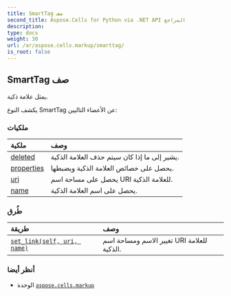 ```yaml
---
title: SmartTag صف
second_title: Aspose.Cells for Python via .NET API المراجع
description:
type: docs
weight: 30
url: /ar/aspose.cells.markup/smarttag/
is_root: false
---
```

##  SmartTag صف
يمثل علامة ذكية.



يكشف النوع SmartTag عن الأعضاء التاليين:

###  ملكيات
| ملكية| وصف|
| :- | :- |
| [deleted](/cells/python-net/ar/aspose.cells.markup/smarttag/deleted) | يشير إلى ما إذا كان سيتم حذف العلامة الذكية.|
| [properties](/cells/python-net/ar/aspose.cells.markup/smarttag/properties) | يحصل على خصائص العلامة الذكية ويضبطها.|
| [uri](/cells/python-net/ar/aspose.cells.markup/smarttag/uri) | يحصل على مساحة اسم URI للعلامة الذكية.|
| [name](/cells/python-net/ar/aspose.cells.markup/smarttag/name) | يحصل على اسم العلامة الذكية.|


###  طُرق
| طريقة| وصف|
| :- | :- |
| [`set_link(self, uri, name)`](/cells/python-net/ar/aspose.cells.markup/smarttag/set_link/#str-str) |تغيير الاسم ومساحة اسم URI للعلامة الذكية.|



###  أنظر أيضا
* الوحدة [`aspose.cells.markup`](..)
